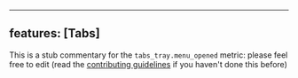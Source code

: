 
---
features: [Tabs]
---

This is a stub commentary for the `tabs_tray.menu_opened` metric: please feel free to edit (read the
[contributing guidelines](https://github.com/mozilla/glean-annotations/blob/main/CONTRIBUTING.md)
if you haven't done this before)

